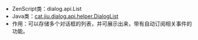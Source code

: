 * ZenScript类：dialog.api.List
* Java类：[cat.jiu.dialog.api.helper.DialogList]()
* 作用：可以存储多个对话框的列表，并可展示出来，带有自动订阅相关事件的功能。
